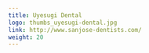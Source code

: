 ```yaml
---
title: Uyesugi Dental
logo: thumbs_uyesugi-dental.jpg
link: http://www.sanjose-dentists.com/
weight: 20
---
```


